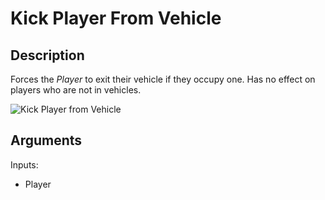 # Kick Player From Vehicle

## Description

Forces the _Player_ to exit their vehicle if they occupy one. Has no effect on players who are not in vehicles.

![Kick Player from Vehicle](../../.gitbook/assets/images/scripting/vehicles/kickplayerfromvehicle.png)

## Arguments

Inputs:

- Player
